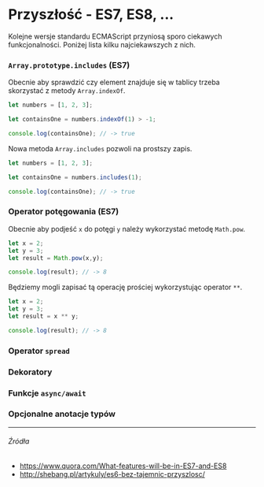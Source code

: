 # Przyszłość - ES7, ES8, ...

Kolejne wersje standardu ECMAScript przyniosą sporo ciekawych funkcjonalności. Poniżej lista kilku najciekawszych z nich.

### `Array.prototype.includes` (ES7)

Obecnie aby sprawdzić czy element znajduje się w tablicy trzeba skorzystać z metody `Array.indexOf`.

```js
let numbers = [1, 2, 3];

let containsOne = numbers.indexOf(1) > -1;

console.log(containsOne); // -> true
```

Nowa metoda `Array.includes` pozwoli na prostszy zapis.

```js
let numbers = [1, 2, 3];

let containsOne = numbers.includes(1);

console.log(containsOne); // -> true

```

### Operator potęgowania (ES7)

Obecnie aby podjeść `x` do potęgi `y` należy wykorzystać metodę `Math.pow`.

```js
let x = 2;
let y = 3;
let result = Math.pow(x,y);

console.log(result); // -> 8
```

Będziemy mogli zapisać tą operację prościej wykorzystując operator `**`.

```js
let x = 2;
let y = 3;
let result = x ** y;

console.log(result); // -> 8
```

### Operator `spread`

### Dekoratory

### Funkcje `async/await`


### Opcjonalne anotacje typów

---

###### Źródła

* https://www.quora.com/What-features-will-be-in-ES7-and-ES8
* http://shebang.pl/artykuly/es6-bez-tajemnic-przyszlosc/
